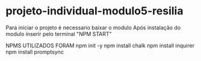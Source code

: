 # projeto-individual-modulo5-resilia

Para iniciar o projeto é necessario baixar o modulo
Após instalação do modulo inserir pelo terminal "NPM START"

NPMS UTILIZADOS FORAM
npm init -y
npm install chalk
npm install inquirer
npm install promptsync

